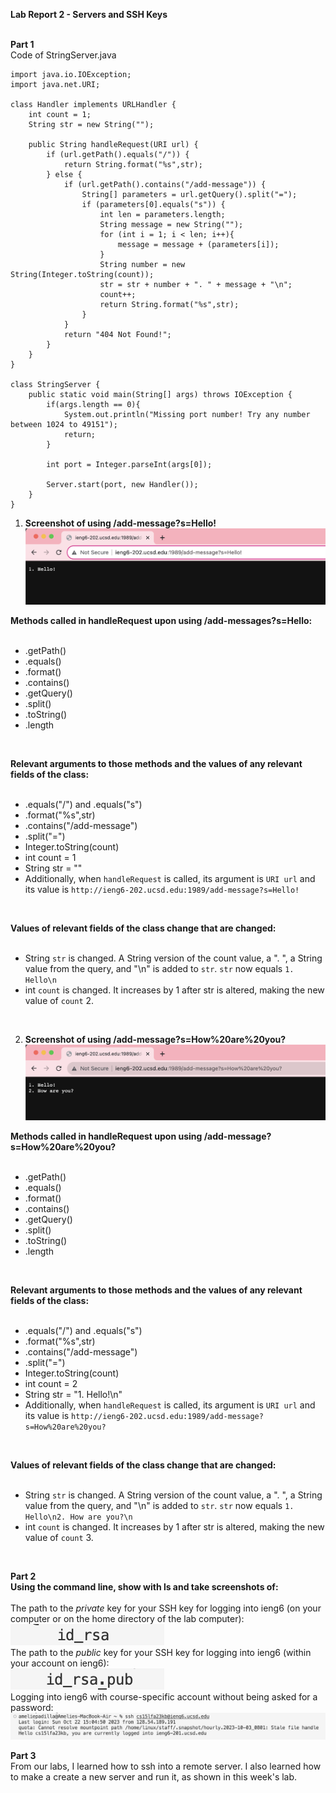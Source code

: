 **Lab Report 2 - Servers and SSH Keys** <br /> <br />

**Part 1** <br />
Code of StringServer.java <br />
```
import java.io.IOException;
import java.net.URI;

class Handler implements URLHandler {
    int count = 1;
    String str = new String("");

    public String handleRequest(URI url) {
        if (url.getPath().equals("/")) {
            return String.format("%s",str);
        } else {
            if (url.getPath().contains("/add-message")) {
                String[] parameters = url.getQuery().split("=");
                if (parameters[0].equals("s")) {
                    int len = parameters.length;
                    String message = new String("");
                    for (int i = 1; i < len; i++){
                        message = message + (parameters[i]);
                    }
                    String number = new String(Integer.toString(count));
                    str = str + number + ". " + message + "\n";
                    count++;
                    return String.format("%s",str);
                }
            }
            return "404 Not Found!";
        }
    }
}

class StringServer {
    public static void main(String[] args) throws IOException {
        if(args.length == 0){
            System.out.println("Missing port number! Try any number between 1024 to 49151");
            return;
        }

        int port = Integer.parseInt(args[0]);

        Server.start(port, new Handler());
    }
}
```

1) **Screenshot of using /add-message?s=Hello!** <br />
![Image](add-message1.png) <br />

**Methods called in handleRequest upon using /add-messages?s=Hello:** 
<br /> <br />
- .getPath()
- .equals()
- .format()
- .contains()
- .getQuery()
- .split()
- .toString()
- .length
<br />

**Relevant arguments to those methods and the values of any relevant fields of the class:** <br /> <br />

- .equals("/") and .equals("s")
- .format("%s",str)
- .contains("/add-message")
- .split("=")
- Integer.toString(count)
- int count = 1
- String str = ""
- Additionally, when ```handleRequest``` is called, its argument is ```URI url``` and its value is ```http://ieng6-202.ucsd.edu:1989/add-message?s=Hello!```
<br />

**Values of relevant fields of the class change that are changed:** <br /> <br />
- String ```str``` is changed. A String version of the count value, a ". ", a String value from the query, and "\n" is added to ```str```. ```str``` now equals ```1. Hello\n```
- int ```count``` is changed. It increases by 1 after str is altered, making the new value of ```count``` 2.
<br />

2) **Screenshot of using /add-message?s=How%20are%20you?** <br />
![Image](add-message2.png) <br />

**Methods called in handleRequest upon using /add-message?s=How%20are%20you?** <br /> <br />
- .getPath()
- .equals()
- .format()
- .contains()
- .getQuery()
- .split()
- .toString()
- .length
<br />

**Relevant arguments to those methods and the values of any relevant fields of the class:**
<br /> <br />
- .equals("/") and .equals("s")
- .format("%s",str)
- .contains("/add-message")
- .split("=")
- Integer.toString(count)
- int count = 2
- String str = "1. Hello!\n"
- Additionally, when ```handleRequest``` is called, its argument is ```URI url``` and its value is ```http://ieng6-202.ucsd.edu:1989/add-message?s=How%20are%20you?```
<br />

**Values of relevant fields of the class change that are changed:**
<br /> <br />
- String ```str``` is changed. A String version of the count value, a ". ", a String value from the query, and "\n" is added to ```str```. ```str``` now equals ```1. Hello\n2. How are you?\n```
- int ```count``` is changed. It increases by 1 after str is altered, making the new value of ```count``` 3.
<br />

**Part 2** <br />
**Using the command line, show with ls and take screenshots of:** <br />
<br />
The path to the _private_ key for your SSH key for logging into ieng6 (on your computer or on the home directory of the lab computer): <br />
![Image](ssh-private.png) <br />
The path to the _public_ key for your SSH key for logging into ieng6 (within your account on ieng6): <br />
![Image](ssh-public.png) <br />
Logging into ieng6 with course-specific account without being asked for a password: <br />
![Image](terminal-interaction.png)

**Part 3** <br />
From our labs, I learned how to ssh into a remote server. I also learned how to make a create a new server and run it, as shown in this week's lab. 
